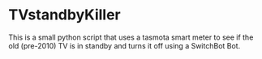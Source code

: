 # TVstandbyKiller
This is a small python script that uses a tasmota smart meter to see if the old (pre-2010) TV is in standby and turns it off using a SwitchBot Bot.
